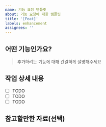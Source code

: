 ```yaml
---
name: 기능 요청 템플릿
about: 기능 요청에 대한 템플릿
title: '[Feat]'
labels: enhancement
assignees: ''
---
```


## 어떤 기능인가요?

> 추가하려는 기능에 대해 간결하게 설명해주세요

## 작업 상세 내용

- [ ] TODO
- [ ] TODO
- [ ] TODO

## 참고할만한 자료(선택)
